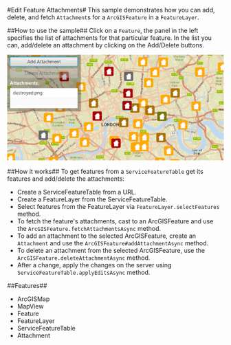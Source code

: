 #Edit Feature Attachments#
This sample demonstrates how you can add, delete, and fetch `Attachment`s for a `ArcGISFeature` in a `FeatureLayer`. 

##How to use the sample##
Click on a `Feature`, the panel in the left specifies the list of attachments for that particular feature. In the list you can, add/delete an attachment by clicking on the Add/Delete buttons. 

![](EditFeatureAttachments.png)

##How it works##
To get features from a `ServiceFeatureTable` get its features and add/delete the attachments:

- Create a ServiceFeatureTable from a URL.
- Create a FeatureLayer from the ServiceFeatureTable.
- Select features from the FeatureLayer via `FeatureLayer.selectFeatures` method.
- To fetch the feature's attachments, cast to an ArcGISFeature and use the `ArcGISFeature.fetchAttachmentsAsync` method.
- To add an attachment to the selected ArcGISFeature, create an `Attachment` and use the `ArcGISFeature#addAttachmentAsync` method.
- To delete an attachment from the selected ArcGISFeature, use the `ArcGISFeature.deleteAttachmentAsync` method.
- After a change, apply the changes on the server using `ServiceFeatureTable.applyEditsAsync` method.

##Features##
- ArcGISMap
- MapView
- Feature
- FeatureLayer
- ServiceFeatureTable
- Attachment
